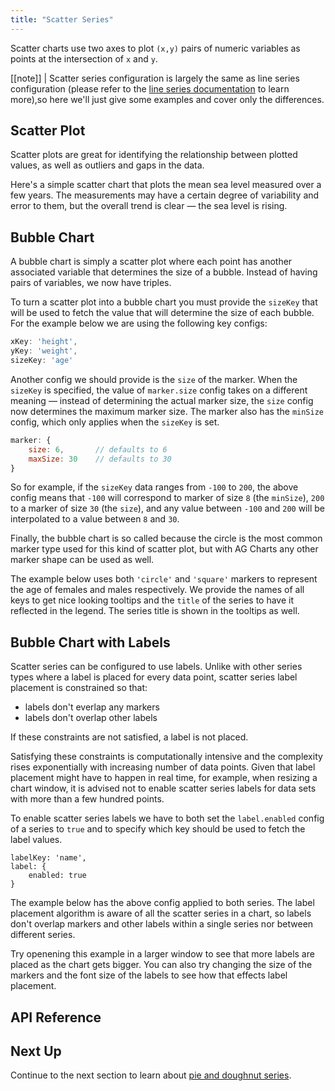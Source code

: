```yaml
---
title: "Scatter Series"
---
```


Scatter charts use two axes to plot `(x,y)` pairs of numeric variables as points at the intersection of `x` and `y`.

[[note]]
| Scatter series configuration is largely the same as line series configuration (please refer to the [line series documentation](/charts-line-series/) to learn more),so here we'll just give some examples and cover only the differences.

## Scatter Plot

Scatter plots are great for identifying the relationship between plotted values, as well as outliers and gaps in the data.

Here's a simple scatter chart that plots the mean sea level measured over a few years. The measurements may have a certain degree of variability and error to them, but the overall trend is clear &mdash; the sea level is rising.

<chart-example title='Scatter Chart' name='scatter-chart' type='generated'></chart-example>

## Bubble Chart

A bubble chart is simply a scatter plot where each point has another associated variable that determines the size of a bubble. Instead of having pairs of variables, we now have triples.

To turn a scatter plot into a bubble chart you must provide the `sizeKey` that will be used to fetch the value that will determine the size of each bubble. For the example below we are using the following key configs:

```js
xKey: 'height',
yKey: 'weight',
sizeKey: 'age'
```

Another config we should provide is the `size` of the marker. When the `sizeKey` is specified, the value of `marker.size` config takes on a different meaning &mdash; instead of determining the actual marker size, the `size` config now determines the maximum marker size. The marker also has the `minSize` config, which only applies when the `sizeKey` is set.

```js
marker: {
    size: 6,       // defaults to 6
    maxSize: 30    // defaults to 30
}
```

So for example, if the `sizeKey` data ranges from `-100` to `200`, the above config means that `-100` will correspond to marker of size `8` (the `minSize`), `200` to a marker of size `30` (the `size`), and any value between `-100` and `200` will be interpolated to a value between `8` and `30`.

Finally, the bubble chart is so called because the circle is the most common marker type used for this kind of scatter plot, but with AG Charts any other marker shape can be used as well.

The example below uses both `'circle'` and `'square'` markers to represent the age of females and males respectively. We provide the names of all keys to get nice looking tooltips and the `title` of the series to have it reflected in the legend. The series title is shown in the tooltips as well.

<chart-example title='Bubble Chart' name='bubble-chart' type='generated'></chart-example>

## Bubble Chart with Labels

Scatter series can be configured to use labels. Unlike with other series types where a label is placed
for every data point, scatter series label placement is constrained so that:

- labels don't everlap any markers
- labels don't overlap other labels

If these constraints are not satisfied, a label is not placed.

Satisfying these constraints is computationally intensive and the complexity rises exponentially with increasing number of data points. Given that label placement might have to happen in real time,
for example, when resizing a chart window, it is advised not to enable scatter series labels for
data sets with more than a few hundred points.

To enable scatter series labels we have to both set the `label.enabled` config of a series to `true`
and to specify which key should be used to fetch the label values.

```
labelKey: 'name',
label: {
    enabled: true
}
```

The example below has the above config applied to both series. The label placement algorithm is aware
of all the scatter series in a chart, so labels don't overlap markers and other labels within a single
series nor between different series.

Try openening this example in a larger window to see that more labels are placed as the chart gets bigger.
You can also try changing the size of the markers and the font size of the labels to see how that effects
label placement.

<chart-example title='Bubble Chart with Labels' name='bubble-chart-labels' type='generated'></chart-example>

## API Reference

<api-documentation source='charts-api/api.json' section='scatter' config='{ "showSnippets": true }'></api-documentation>

## Next Up

Continue to the next section to learn about [pie and doughnut series](/charts-pie-series/).
